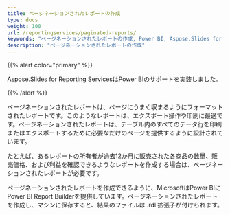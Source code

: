 ```yaml
---
title: ページネーションされたレポートの作成
type: docs
weight: 100
url: /reportingservices/paginated-reports/
keywords: "ページネーションされたレポートの作成, Power BI, Aspose.Slides for Reporting Services"
description: "ページネーションされたレポートの作成"
---
```


{{% alert color="primary" %}} 

Aspose.Slides for Reporting ServicesはPower BIのサポートを実装しました。 

{{% /alert %}} 

ページネーションされたレポートは、ページにうまく収まるようにフォーマットされたレポートです。このようなレポートは、エクスポート操作や印刷に最適です。ページネーションされたレポートは、テーブル内のすべてのデータ行を印刷またはエクスポートするために必要なだけのページを提供するように設計されています。 

たとえば、あるレポートの所有者が過去12か月に販売された各商品の数量、販売価格、および利益を確認できるようなレポートを作成する場合は、ページネーションされたレポートが必要です。 

ページネーションされたレポートを作成できるように、MicrosoftはPower BIにPower BI Report Builderを提供しています。ページネーションされたレポートを作成し、マシンに保存すると、結果のファイルは .rdl 拡張子が付けられます。
